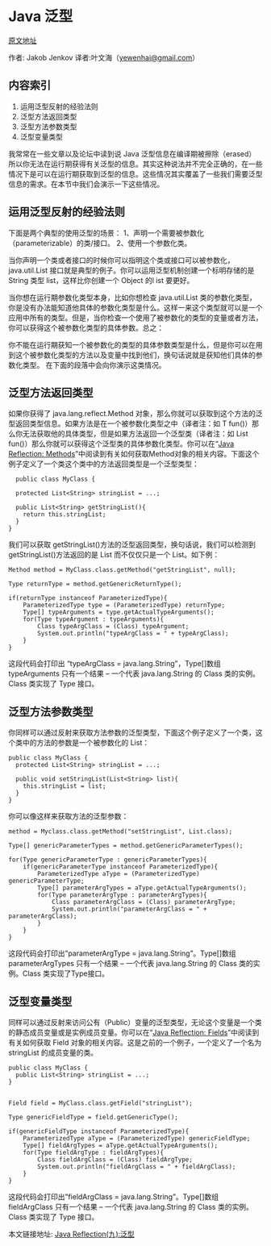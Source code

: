 # Java 泛型

[原文地址](http://tutorials.jenkov.com/java-reflection/generics.html) 

作者: Jakob Jenkov 译者:叶文海（yewenhai@gmail.com）

## 内容索引

1. 运用泛型反射的经验法则
2. 泛型方法返回类型
3. 泛型方法参数类型
4. 泛型变量类型

我常常在一些文章以及论坛中读到说 Java 泛型信息在编译期被擦除（erased）所以你无法在运行期获得有关泛型的信息。其实这种说法并不完全正确的，在一些情况下是可以在运行期获取到泛型的信息。这些情况其实覆盖了一些我们需要泛型信息的需求。在本节中我们会演示一下这些情况。


## 运用泛型反射的经验法则

下面是两个典型的使用泛型的场景：
1、声明一个需要被参数化（parameterizable）的类/接口。
2、使用一个参数化类。

当你声明一个类或者接口的时候你可以指明这个类或接口可以被参数化， java.util.List 接口就是典型的例子。你可以运用泛型机制创建一个标明存储的是 String 类型 list，这样比你创建一个 Object 的l ist 要更好。

当你想在运行期参数化类型本身，比如你想检查 java.util.List 类的参数化类型，你是没有办法能知道他具体的参数化类型是什么。这样一来这个类型就可以是一个应用中所有的类型。但是，当你检查一个使用了被参数化的类型的变量或者方法，你可以获得这个被参数化类型的具体参数。总之：

你不能在运行期获知一个被参数化的类型的具体参数类型是什么，但是你可以在用到这个被参数化类型的方法以及变量中找到他们，换句话说就是获知他们具体的参数化类型。
在下面的段落中会向你演示这类情况。


## 泛型方法返回类型

如果你获得了 java.lang.reflect.Method 对象，那么你就可以获取到这个方法的泛型返回类型信息。如果方法是在一个被参数化类型之中（译者注：如 T fun()）那么你无法获取他的具体类型，但是如果方法返回一个泛型类（译者注：如 List fun()）那么你就可以获得这个泛型类的具体参数化类型。你可以在“[Java Reflection: Methods](http://tutorials.jenkov.com/java-reflection/generics.html)”中阅读到有关如何获取Method对象的相关内容。下面这个例子定义了一个类这个类中的方法返回类型是一个泛型类型：

```
  public class MyClass {

  protected List<String> stringList = ...;

  public List<String> getStringList(){
    return this.stringList;
  }
}
```

我们可以获取 getStringList()方法的泛型返回类型，换句话说，我们可以检测到 getStringList()方法返回的是 List 而不仅仅只是一个 List。如下例：

```
Method method = MyClass.class.getMethod("getStringList", null);

Type returnType = method.getGenericReturnType();

if(returnType instanceof ParameterizedType){
    ParameterizedType type = (ParameterizedType) returnType;
    Type[] typeArguments = type.getActualTypeArguments();
    for(Type typeArgument : typeArguments){
        Class typeArgClass = (Class) typeArgument;
        System.out.println("typeArgClass = " + typeArgClass);
    }
}
```


这段代码会打印出 “typeArgClass = java.lang.String”，Type[]数组typeArguments 只有一个结果 – 一个代表 java.lang.String 的 Class 类的实例。Class 类实现了 Type 接口。


## 泛型方法参数类型

你同样可以通过反射来获取方法参数的泛型类型，下面这个例子定义了一个类，这个类中的方法的参数是一个被参数化的 List：

```
public class MyClass {
  protected List<String> stringList = ...;

  public void setStringList(List<String> list){
    this.stringList = list;
  }
}
```

你可以像这样来获取方法的泛型参数：

```
method = Myclass.class.getMethod("setStringList", List.class);

Type[] genericParameterTypes = method.getGenericParameterTypes();

for(Type genericParameterType : genericParameterTypes){
    if(genericParameterType instanceof ParameterizedType){
        ParameterizedType aType = (ParameterizedType) genericParameterType;
        Type[] parameterArgTypes = aType.getActualTypeArguments();
        for(Type parameterArgType : parameterArgTypes){
            Class parameterArgClass = (Class) parameterArgType;
            System.out.println("parameterArgClass = " + parameterArgClass);
        }
    }
}
```

这段代码会打印出”parameterArgType = java.lang.String”。Type[]数组 parameterArgTypes 只有一个结果 – 一个代表 java.lang.String 的 Class 类的实例。Class 类实现了Type接口。

## 泛型变量类型

同样可以通过反射来访问公有（Public）变量的泛型类型，无论这个变量是一个类的静态成员变量或是实例成员变量。你可以在“[Java Reflection: Fields](http://tutorials.jenkov.com/java-reflection/fields.html)”中阅读到有关如何获取 Field 对象的相关内容。这是之前的一个例子，一个定义了一个名为 stringList 的成员变量的类。

```
public class MyClass {
  public List<String> stringList = ...;
}
 

Field field = MyClass.class.getField("stringList");

Type genericFieldType = field.getGenericType();

if(genericFieldType instanceof ParameterizedType){
    ParameterizedType aType = (ParameterizedType) genericFieldType;
    Type[] fieldArgTypes = aType.getActualTypeArguments();
    for(Type fieldArgType : fieldArgTypes){
        Class fieldArgClass = (Class) fieldArgType;
        System.out.println("fieldArgClass = " + fieldArgClass);
    }
}
```

这段代码会打印出”fieldArgClass = java.lang.String”。Type[]数组 fieldArgClass 只有一个结果 – 一个代表 java.lang.String 的 Class 类的实例。Class 类实现了 Type 接口。

本文链接地址: [Java Reflection(九):泛型](http://ifeve.com/java-reflection-9-generics/)
